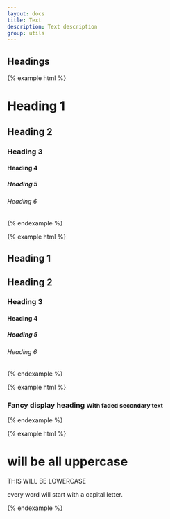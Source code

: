 ```yaml
---
layout: docs
title: Text
description: Text description
group: utils
---
```


## Headings ##

{% example html %}
<h1 class="{{ site.css_prefix }}-text">Heading 1</h1>

<h2 class="{{ site.css_prefix }}-text">Heading 2</h2>

<h3 class="{{ site.css_prefix }}-text">Heading 3</h3>

<h4 class="{{ site.css_prefix }}-text">Heading 4</h4>

<h5 class="{{ site.css_prefix }}-text">Heading 5</h5>

<h6 class="{{ site.css_prefix }}-text">Heading 6</h6>
{% endexample %}

{% example html %}
<section class="sv-text">

<h1>Heading 1</h1>

<h2>Heading 2</h2>

<h3>Heading 3</h3>

<h4>Heading 4</h4>

<h5>Heading 5</h5>

<h6>Heading 6</h6>

</section>
{% endexample %}

{% example html %}
<h3 class="{{ site.css_prefix }}-text">Fancy display heading <small>With faded secondary text</small></h3>
{% endexample %}

{% example html %}

<h1 class="{{ site.css_prefix }}-text--uppercase">will be all uppercase</h1>

<p class="{{ site.css_prefix }}-text--lowercase">THIS WILL BE LOWERCASE</p>

<p class="{{ site.css_prefix }}-text--capitalize">every word will start with a capital letter.</p>

{% endexample %}
